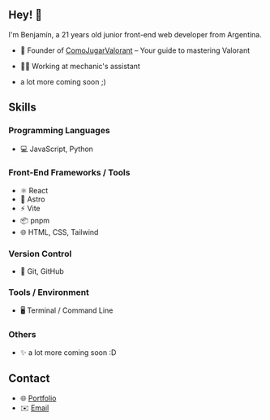 ## Hey! 👋
I'm Benjamín, a 21 years old junior front-end web developer from Argentina.

- 🎯 Founder of [ComoJugarValorant](https://comojugarvalorant.vercel.app) – Your guide to mastering Valorant

- 👨‍💻 Working at mechanic's assistant

+ a lot more coming soon ;)

## Skills

### Programming Languages
- 💻 JavaScript, Python

### Front-End Frameworks / Tools
- ⚛️ React
- 🌟 Astro
- ⚡ Vite
- 📦 pnpm
- 🌐 HTML, CSS, Tailwind

### Version Control
- 🐙 Git, GitHub

### Tools / Environment
- 🖥️ Terminal / Command Line

### Others
- ✨ a lot more coming soon :D


## Contact
- 🌐 [Portfolio](https://benjacdev.vercel.app)
- ✉️ [Email](mailto:benjacdev@gmail.com)
